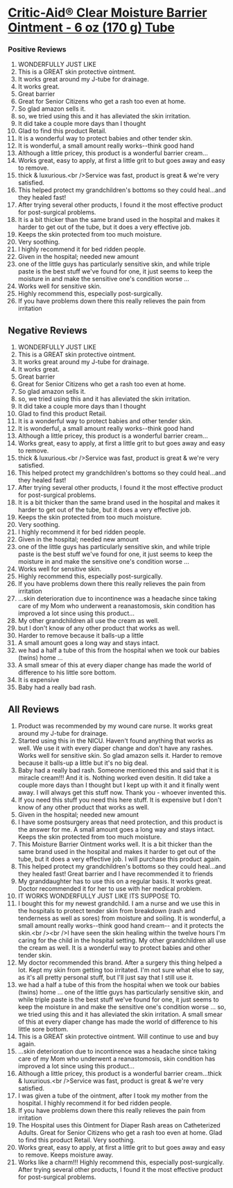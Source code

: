 # [Critic-Aid® Clear Moisture Barrier Ointment - 6 oz (170 g) Tube](https://products.checkmycream.com/products/Critic-Aid(r)-Clear-Moisture-Barrier-Ointment-6-oz-(170-g)-Tube.html)

### Positive Reviews

<ol>
      <li>WONDERFULLY JUST LIKE</li>
      <li>This is a GREAT skin protective ointment.  </li>
      <li>It works great around my J-tube for drainage.</li>
      <li>It works great.</li>
      <li>Great barrier</li>
      <li>Great for Senior Citizens who get a rash too even at home.</li>
      <li>So glad amazon sells it.</li>
      <li>so, we tried using this and it has alleviated the skin irritation.  </li>
      <li>It did take a couple more days than I thought</li>
      <li>Glad to find this product Retail.</li>
      <li>It is a wonderful way to protect babies and other tender skin.</li>
      <li>It is wonderful, a small amount really works--think good hand</li>
      <li>Although a little pricey, this product is a wonderful barrier cream...</li>
      <li>Works great, easy to apply, at first a little grit to but goes away and easy to remove.</li>
      <li>thick &amp; luxurious.&lt;br /&gt;Service was fast, product is great &amp; we&#x27;re very satisfied.</li>
      <li>This helped protect my grandchildren&#x27;s bottoms so they could heal...and they healed fast!</li>
      <li>After trying several other products, I found it the most effective product for post-surgical problems.</li>
      <li>It is a bit thicker than the same brand used in the hospital and makes it harder to get out of the tube, but it does a very effective job.  </li>
      <li>Keeps the skin protected from too much moisture.</li>
      <li>Very soothing.</li>
      <li>I highly recommend it for bed ridden people.</li>
      <li>Given in the hospital; needed new amount</li>
      <li>one of the little guys has particularly sensitive skin, and while triple paste is the best stuff we&#x27;ve found for one, it just seems to keep the moisture in and make the sensitive one&#x27;s condition worse ...</li>
      <li>Works well for sensitive skin.</li>
      <li>Highly recommend this, especially post-surgically.  </li>
      <li>If you have problems down there this really relieves the pain from irritation</li>
</ol>


<h2>Negative Reviews</h2>
<ol>
<li> WONDERFULLY JUST LIKE</li>
<li> This is a GREAT skin protective ointment.  </li>
<li> It works great around my J-tube for drainage.</li>
<li> It works great.</li>
<li> Great barrier</li>
<li> Great for Senior Citizens who get a rash too even at home.</li>
<li> So glad amazon sells it.</li>
<li> so, we tried using this and it has alleviated the skin irritation.  </li>
<li> It did take a couple more days than I thought</li>
<li> Glad to find this product Retail.</li>
<li> It is a wonderful way to protect babies and other tender skin.</li>
<li> It is wonderful, a small amount really works--think good hand</li>
<li> Although a little pricey, this product is a wonderful barrier cream...</li>
<li> Works great, easy to apply, at first a little grit to but goes away and easy to remove.</li>
<li> thick &amp; luxurious.&lt;br /&gt;Service was fast, product is great &amp; we&#x27;re very satisfied.</li>
<li> This helped protect my grandchildren&#x27;s bottoms so they could heal...and they healed fast!</li>
<li> After trying several other products, I found it the most effective product for post-surgical problems.</li>
<li> It is a bit thicker than the same brand used in the hospital and makes it harder to get out of the tube, but it does a very effective job.  </li>
<li> Keeps the skin protected from too much moisture.</li>
<li> Very soothing.</li>
<li> I highly recommend it for bed ridden people.</li>
<li> Given in the hospital; needed new amount</li>
<li> one of the little guys has particularly sensitive skin, and while triple paste is the best stuff we&#x27;ve found for one, it just seems to keep the moisture in and make the sensitive one&#x27;s condition worse ...</li>
<li> Works well for sensitive skin.</li>
<li> Highly recommend this, especially post-surgically.  </li>
<li> If you have problems down there this really relieves the pain from irritation</li>
<li> ...skin deterioration due to incontinence was a headache since taking care of my Mom who underwent a reanastomosis, skin condition has improved a lot since using this product...</li>
<li> My other grandchildren all use the cream as well.  </li>
<li> but I don&#x27;t know of any other product that works as well.</li>
<li> Harder to remove because it balls-up a little</li>
<li> A small amount goes a long way and stays intact.</li>
<li> we had a half a tube of this from the hospital when we took our babies (twins) home ...</li>
<li> A small smear of this at every diaper change has made the world of difference to his little sore bottom.</li>
<li> It is expensive</li>
<li> Baby had a really bad rash.  </li>
</ol>

<h2>All Reviews</h2>

<ol>
    <li> Product was recommended by my wound care nurse. It works great around my J-tube for drainage.</li>
    <li> Started using this in the NICU. Haven&#x27;t found anything that works as well. We use it with every diaper change and don&#x27;t have any rashes. Works well for sensitive skin. So glad amazon sells it. Harder to remove because it balls-up a little but it&#x27;s no big deal.</li>
    <li> Baby had a really bad rash.  Someone mentioned this and said that it is miracle cream!!!  And it is.  Nothing worked even desitin.  It did take a couple more days than I thought but I kept up with it and it finally went away.  I will always get this stuff now.  Thank you - whoever invented this.</li>
    <li> If you need this stuff you need this here stuff. It is expensive but I don&#x27;t know of any other product that works as well.</li>
    <li> Given in the hospital; needed new amount</li>
    <li> I have some postsurgery areas that need protection, and this product is the answer for me. A small amount goes a long way and stays intact. Keeps the skin protected from too much moisture.</li>
    <li> This Moisture Barrier Ointment works well.  It is a bit thicker than the same brand used in the hospital and makes it harder to get out of the tube, but it does a very effective job.  I will purchase this product again.</li>
    <li> This helped protect my grandchildren&#x27;s bottoms so they could heal...and they healed fast! Great barrier and I have recommended it to friends</li>
    <li> My granddaughter has to use this on a regular basis. It works great. Doctor recommended it for her to use with her medical problem.</li>
    <li> IT WORKS WONDERFULLY JUST LIKE ITS SUPPOSE TO.</li>
    <li> I bought this for my newest grandchild.  I am a nurse and we use this in the hospitals to protect tender skin from breakdown (rash and tenderness as well as sores) from moisture and soiling.  It is wonderful, a small amount really works--think good hand cream-- and it protects the skin.&lt;br /&gt;&lt;br /&gt;I have seen the skin healing within the twelve hours I&#x27;m caring for the child in the hospital setting.  My other grandchildren all use the cream as well.  It is a wonderful way to protect babies and other tender skin.</li>
    <li> My doctor recommended this brand. After a surgery this thing helped a lot. Kept my skin from getting too irritated. I&#x27;m not sure what else to say, as it&#x27;s all pretty personal stuff, but I&#x27;ll just say that I still use it.</li>
    <li> we had a half a tube of this from the hospital when we took our babies (twins) home ... one of the little guys has particularly sensitive skin, and while triple paste is the best stuff we&#x27;ve found for one, it just seems to keep the moisture in and make the sensitive one&#x27;s condition worse ... so, we tried using this and it has alleviated the skin irritation.  A small smear of this at every diaper change has made the world of difference to his little sore bottom.</li>
    <li> This is a GREAT skin protective ointment.  Will continue to use and buy again.</li>
    <li> ...skin deterioration due to incontinence was a headache since taking care of my Mom who underwent a reanastomosis, skin condition has improved a lot since using this product...</li>
    <li> Although a little pricey, this product is a wonderful barrier cream...thick &amp; luxurious.&lt;br /&gt;Service was fast, product is great &amp; we&#x27;re very satisfied.</li>
    <li> I was given a tube of the ointment, after I took my mother from the hospital. I highly recommend it for bed ridden people.</li>
    <li> If you have problems down there this really relieves the pain from irritation</li>
    <li> The Hospital uses this Ointment for Diaper Rash areas on Catheterized Adults. Great for Senior Citizens who get a rash too even at home. Glad to find this product Retail. Very soothing.</li>
    <li> Works great, easy to apply, at first a little grit to but goes away and easy to remove. Keeps moisture away.</li>
    <li> Works like a charm!!!  Highly recommend this, especially post-surgically.  After trying several other products, I found it the most effective product for post-surgical problems.</li>
</ol>




